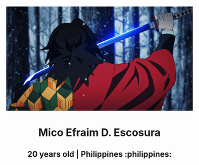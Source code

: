 ![MasterHead](https://github.com/micoescsr/micoescsr/blob/main/3b434f61e5b2021466e5f58fd718becb.gif)

<h1 align="center"> Mico Efraim D. Escosura </h1>
<h2 align="center"> 20 years old | Philippines :philippines: </h2>
